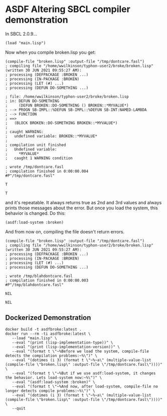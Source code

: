 # ASDF Altering SBCL compiler demonstration

In SBCL 2.0.9... 

    (load "main.lisp")

Now when you compile broken.lisp you get:

    (compile-file "broken.lisp" :output-file "/tmp/dontcare.fasl")
    ; compiling file "/home/wwilkinson/typhon-user2/broke/broken.lisp" (written 30 JUN 2021 09:55:27 AM):
    ; processing (DEFPACKAGE :BROKEN ...)
    ; processing (IN-PACKAGE :BROKEN)
    ; processing (LET (#) ...)
    ; processing (DEFUN DO-SOMETHING ...)
    
    ; file: /home/wwilkinson/typhon-user2/broke/broken.lisp
    ; in: DEFUN DO-SOMETHING
    ;     (DEFUN BROKEN::DO-SOMETHING () BROKEN::*MYVALUE*)
    ; --> PROGN SB-IMPL::%DEFUN SB-IMPL::%DEFUN SB-INT:NAMED-LAMBDA 
    ; --> FUNCTION 
    ; ==>
    ;   (BLOCK BROKEN::DO-SOMETHING BROKEN::*MYVALUE*)
    ; 
    ; caught WARNING:
    ;   undefined variable: BROKEN::*MYVALUE*
    ; 
    ; compilation unit finished
    ;   Undefined variable:
    ;     *MYVALUE*
    ;   caught 1 WARNING condition
    
    ; wrote /tmp/dontcare.fasl
    ; compilation finished in 0:00:00.004
    #P"/tmp/dontcare.fasl"
    
    T
    
    T

and it's repeatable. It always returns true as 2nd and 3rd values and
always prints those messages about the error.  But once you load the
system, this behavior is changed. Do this:

    (asdf:load-system :broken)

And from now on, compiling the file doesn't return errors.

    (compile-file "broken.lisp" :output-file "/tmp/dontcare.fasl")
    ; compiling file "/home/wwilkinson/typhon-user2/broke/broken.lisp" (written 30 JUN 2021 09:55:27 AM):
    ; processing (DEFPACKAGE :BROKEN ...)
    ; processing (IN-PACKAGE :BROKEN)
    ; processing (LET (#) ...)
    ; processing (DEFUN DO-SOMETHING ...)
    
    ; wrote /tmp/blahdontcare.fasl
    ; compilation finished in 0:00:00.003
    #P"/tmp/blahdontcare.fasl"
    
    NIL
    
    NIL

## Dockerized Demonstration

    docker build -t asdfbroke:latest .
    docker run --rm -ti asdfbroke:latest \
       --load "main.lisp" \
       --eval "(print (lisp-implementation-type))" \
       --eval "(print (lisp-implementation-version))" \
       --eval "(format t \"~%Before we load the system, compile-file detects the compilation problems:~%\")" \
       --eval "(dotimes (i 3) (format t \"~%~a\" (multiple-value-list (compile-file \"broken.lisp\" :output-file \"/tmp/dontcare.fasl\"))))" \
       --eval "(format t \"~%But if we use asdf:load-system, it changes the behavior. Lets load-system now:~%\")" \
       --eval "(asdf:load-system :broken)" \
       --eval "(format t \"~%And now, after load-system, compile-file no longer detects compile problems:~%\")" \
       --eval "(dotimes (i 3) (format t \"~%~a\" (multiple-value-list (compile-file \"broken.lisp\" :output-file \"/tmp/dontcare.fasl\"))))" \
       --quit
